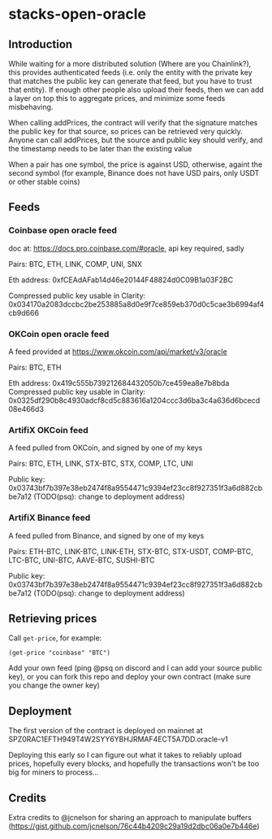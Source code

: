 # stacks-open-oracle

## Introduction
While waiting for a more distributed solution (Where are you Chainlink?), this provides authenticated feeds (i.e. only the entity with the private key that matches the public key can generate that feed, but you have to trust that entity).  If enough other people also upload their feeds, then we can add a layer on top this to aggregate prices, and minimize some feeds misbehaving.

When calling addPrices, the contract will verify that the signature matches the public key for that source, so prices can be retrieved very quickly.  Anyone can call addPrices, but the source and public key should verify, and the timestamp needs to be later than the existing value


When a pair has one symbol, the price is against USD, otherwise, againt the second symbol (for example, Binance does not have USD pairs, only USDT or other stable coins)


## Feeds

### Coinbase open oracle feed
doc at: https://docs.pro.coinbase.com/#oracle, api key required, sadly

Pairs: BTC, ETH, LINK, COMP, UNI, SNX

Eth address: 0xfCEAdAFab14d46e20144F48824d0C09B1a03F2BC

Compressed public key usable in Clarity: 0x034170a2083dccbc2be253885a8d0e9f7ce859eb370d0c5cae3b6994af4cb9d666

### OKCoin open oracle feed
A feed provided at https://www.okcoin.com/api/market/v3/oracle

Pairs: BTC, ETH

Eth address: 0x419c555b739212684432050b7ce459ea8e7b8bda
Compressed public key usable in Clarity: 0x0325df290b8c4930adcf8cd5c883616a1204ccc3d6ba3c4a636d6bcecd08e466d3

### ArtifiX OKCoin feed
A feed pulled from OKCoin, and signed by one of my keys

Pairs: BTC, ETH, LINK, STX-BTC, STX, COMP, LTC, UNI

Public key: 0x03743bf7b397e38eb2474f8a9554471c9394ef23cc8f927351f3a6d882cbbe7a12  (TODO(psq): change to deployment address)

### ArtifiX Binance feed
A feed pulled from Binance, and signed by one of my keys

Pairs: ETH-BTC, LINK-BTC, LINK-ETH, STX-BTC, STX-USDT, COMP-BTC, LTC-BTC, UNI-BTC, AAVE-BTC, SUSHI-BTC

Public key: 0x03743bf7b397e38eb2474f8a9554471c9394ef23cc8f927351f3a6d882cbbe7a12  (TODO(psq): change to deployment address)

## Retrieving prices
Call `get-price`, for example:
```
(get-price "coinbase" "BTC")
```

Add your own feed (ping @psq on discord and I can add your source public key), or you can fork this repo and deploy your own contract (make sure you change the owner key)

## Deployment
The first version of the contract is deployed on mainnet at SPZ0RAC1EFTH949T4W2SYY6YBHJRMAF4ECT5A7DD.oracle-v1

Deploying this early so I can figure out what it takes to reliably upload prices, hopefully every blocks, and hopefully the transactions won't be too big for miners to process...


## Credits
Extra credits to @jcnelson for sharing an approach to manipulate buffers (https://gist.github.com/jcnelson/76c44b4209c29a19d2dbc06a0e7b446e)
